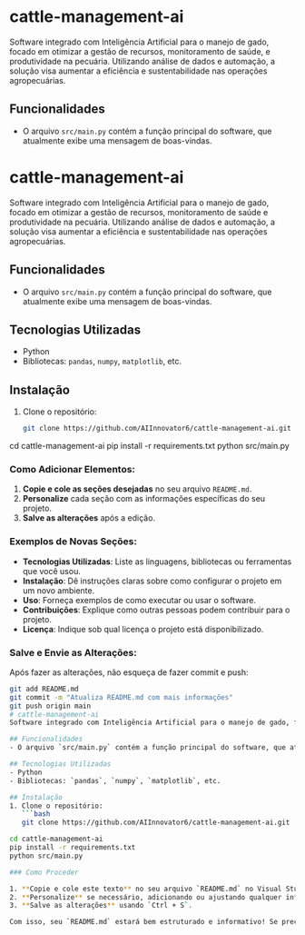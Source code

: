 # cattle-management-ai
Software integrado com Inteligência Artificial para o manejo de gado, focado em otimizar a gestão de recursos, monitoramento de saúde, e produtividade na pecuária. Utilizando análise de dados e automação, a solução visa aumentar a eficiência e sustentabilidade nas operações agropecuárias.
## Funcionalidades
- O arquivo `src/main.py` contém a função principal do software, que atualmente exibe uma mensagem de boas-vindas.
# cattle-management-ai
Software integrado com Inteligência Artificial para o manejo de gado, focado em otimizar a gestão de recursos, monitoramento de saúde e produtividade na pecuária. Utilizando análise de dados e automação, a solução visa aumentar a eficiência e sustentabilidade nas operações agropecuárias.

## Funcionalidades
- O arquivo `src/main.py` contém a função principal do software, que atualmente exibe uma mensagem de boas-vindas.

## Tecnologias Utilizadas
- Python
- Bibliotecas: `pandas`, `numpy`, `matplotlib`, etc.

## Instalação
1. Clone o repositório:
   ```bash
   git clone https://github.com/AIInnovator6/cattle-management-ai.git
cd cattle-management-ai
pip install -r requirements.txt
python src/main.py

### Como Adicionar Elementos:

1. **Copie e cole as seções desejadas** no seu arquivo `README.md`.
2. **Personalize** cada seção com as informações específicas do seu projeto.
3. **Salve as alterações** após a edição.

### Exemplos de Novas Seções:

- **Tecnologias Utilizadas**: Liste as linguagens, bibliotecas ou ferramentas que você usou.
- **Instalação**: Dê instruções claras sobre como configurar o projeto em um novo ambiente.
- **Uso**: Forneça exemplos de como executar ou usar o software.
- **Contribuições**: Explique como outras pessoas podem contribuir para o projeto.
- **Licença**: Indique sob qual licença o projeto está disponibilizado.

### Salve e Envie as Alterações:
Após fazer as alterações, não esqueça de fazer commit e push:

```bash
git add README.md
git commit -m "Atualiza README.md com mais informações"
git push origin main
# cattle-management-ai
Software integrado com Inteligência Artificial para o manejo de gado, focado em otimizar a gestão de recursos, monitoramento de saúde e produtividade na pecuária. Utilizando análise de dados e automação, a solução visa aumentar a eficiência e sustentabilidade nas operações agropecuárias.

## Funcionalidades
- O arquivo `src/main.py` contém a função principal do software, que atualmente exibe uma mensagem de boas-vindas.

## Tecnologias Utilizadas
- Python
- Bibliotecas: `pandas`, `numpy`, `matplotlib`, etc.

## Instalação
1. Clone o repositório:
   ```bash
   git clone https://github.com/AIInnovator6/cattle-management-ai.git

cd cattle-management-ai
pip install -r requirements.txt
python src/main.py

### Como Proceder

1. **Copie e cole este texto** no seu arquivo `README.md` no Visual Studio Code.
2. **Personalize** se necessário, adicionando ou ajustando qualquer informação específica do seu projeto.
3. **Salve as alterações** usando `Ctrl + S`.

Com isso, seu `README.md` estará bem estruturado e informativo! Se precisar de mais ajuda, é só avisar.
